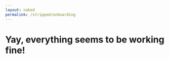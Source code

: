```yaml
---
layout: naked
permalink: /stripped/onboarding
---
```


<h1 id="fail" class="onboarding-fail" style="display:none">
Whoops, something went wrong.<br />
Have you activated &quot;Stripped&quot; in Safari Content Blockers?
</h1>

<h1 class="onboarding-success">
Yay, everything seems to be working fine!
</h1>

<script language="javascript">

$(document).ready(function() {
document.getElementById('fail').style.display = "block";
});

</script>
